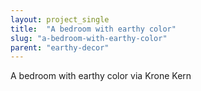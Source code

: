 ```yaml
---
layout: project_single
title:  "A bedroom with earthy color"
slug: "a-bedroom-with-earthy-color"
parent: "earthy-decor"
---
```

A bedroom with earthy color via Krone Kern